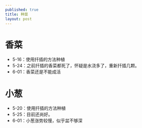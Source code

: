 ```yaml
---
published: true
title: 种菜
layout: post
---
```


# 香菜

* 5-16：使用扦插的方法种植
* 5-24：之前扦插的香菜都死了，怀疑是水浇多了，重新扦插几颗。
* 6-01：香菜还是不能成活

# 小葱

* 5-20：使用扦插的方法种植
* 5-25：目前还尚好。
* 6-01：小葱涨势较慢，似乎盆不够深
